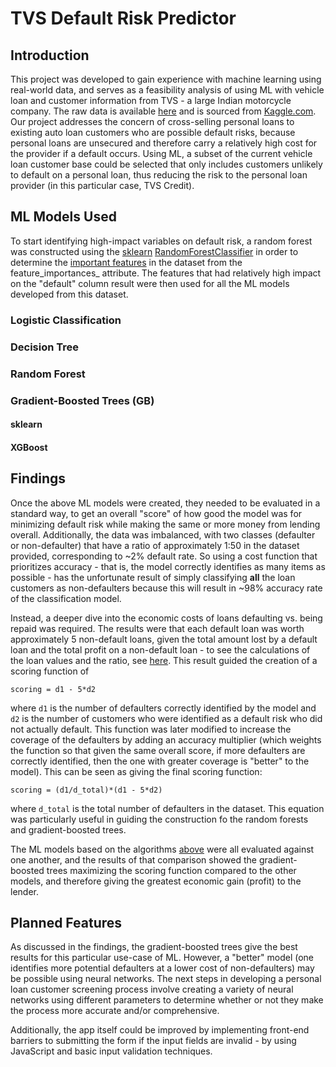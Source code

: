 # TVS Default Risk Predictor
## Introduction

This project was developed to gain experience with machine learning using real-world data, and serves as a feasibility analysis of using ML with vehicle loan and customer information from TVS - a large Indian motorcycle company. The raw data is available [here](https://www.kaggle.com/sjleshrac/tvs-loan-default) and is sourced from [Kaggle.com](www.kaggle.com). Our project addresses the concern of cross-selling personal loans to existing auto loan customers who are possible default risks, because personal loans are unsecured and therefore carry a relatively high cost for the provider if a default occurs. Using ML, a subset of the current vehicle loan customer base could be selected that only includes customers unlikely to default on a personal loan, thus reducing the risk to the personal loan provider (in this particular case, TVS Credit).

## ML Models Used

To start identifying high-impact variables on default risk, a random forest was constructed using the [sklearn](https://scikit-learn.org/stable/) [RandomForestClassifier](https://scikit-learn.org/stable/modules/generated/sklearn.ensemble.RandomForestClassifier.html?highlight=random%20forest%20classifier#sklearn.ensemble.RandomForestClassifier) in order to determine the [important features](https://scikit-learn.org/stable/auto_examples/ensemble/plot_forest_importances.html) in the dataset from the feature_importances_ attribute. The features that had relatively high impact on the "default" column result were then used for all the ML models developed from this dataset.

### Logistic Classification

### Decision Tree

### Random Forest

### Gradient-Boosted Trees (GB)

#### sklearn

#### XGBoost

## Findings

Once the above ML models were created, they needed to be evaluated in a standard way, to get an overall "score" of how good the model was for minimizing default risk while making the same or more money from lending overall. Additionally, the data was imbalanced, with two classes (defaulter or non-defaulter) that have a ratio of approximately 1:50 in the dataset provided, corresponding to ~2% default rate. So using a cost function that prioritizes accuracy - that is, the model correctly identifies as many items as possible - has the unfortunate result of simply classifying **all** the loan customers as non-defaulters because this will result in ~98% accuracy rate of the classification model. 

Instead, a deeper dive into the economic costs of loans defaulting vs. being repaid was required. The results were that each default loan was worth approximately 5 non-default loans, given the total amount lost by a default loan and the total profit on a non-default loan - to see the calculations of the loan values and the ratio, see [here](./cleaned_data/Dataset%20Financial%20Exploration%20Notebook.ipynb). This result guided the creation of a scoring function of 
```
scoring = d1 - 5*d2
```
where `d1` is the number of defaulters correctly identified by the model and `d2` is the number of customers who were identified as a default risk who did not actually default. This function was later modified to increase the coverage of the defaulters by adding an accuracy multiplier (which weights the function so that given the same overall score, if more defaulters are correctly identified, then the one with greater coverage is "better" to the model). This can be seen as giving the final scoring function:
```
scoring = (d1/d_total)*(d1 - 5*d2)
```
where `d_total` is the total number of defaulters in the dataset. This equation was particularly useful in guiding the construction fo the random forests and gradient-boosted trees.

The ML models based on the algorithms [above](#ml-models-used) were all evaluated against one another, and the results of that comparison showed the gradient-boosted trees maximizing the scoring function compared to the other models, and therefore giving the greatest economic gain (profit) to the lender. 

## Planned Features

As discussed in the findings, the gradient-boosted trees give the best results for this particular use-case of ML. However, a "better" model (one identifies more potential defaulters at a lower cost of non-defaulters) may be possible using neural networks. The next steps in developing a personal loan customer screening process involve creating a variety of neural networks using different parameters to determine whether or not they make the process more accurate and/or comprehensive.

Additionally, the app itself could be improved by implementing front-end barriers to submitting the form if the input fields are invalid - by using JavaScript and basic input validation techniques.
